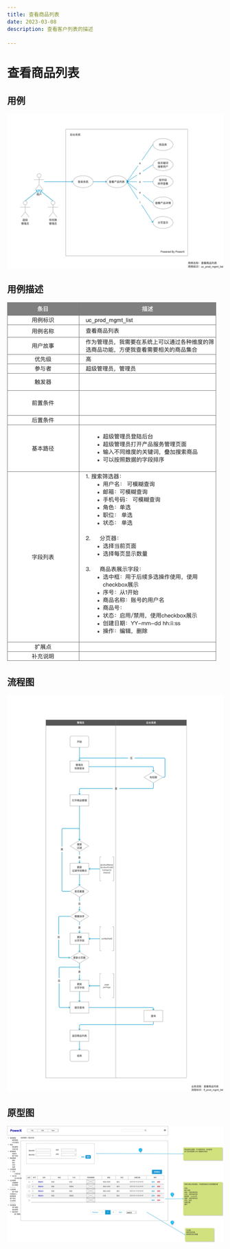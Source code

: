 ```yaml
---
title: 查看商品列表
date: 2023-03-08
description: 查看客户列表的描述

---
```


# 查看商品列表


## 用例

![](../../../images/uc_prod_mgmt_list.png)

## 用例描述

![](../../../images/uc_desc_prod_mgmt_list.png)


## 流程图
![](../../../images/fl_prod_mgmt_list.png)


## 原型图

![](../../../images/pt_prod_mgmt_list.png)